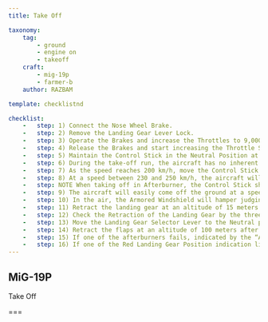 ```yaml
---
title: Take Off

taxonomy:
    tag:
        - ground
        - engine on
        - takeoff
    craft: 
        - mig-19p
        - farmer-b
    author: RAZBAM

template: checklistnd

checklist:
    -   step: 1) Connect the Nose Wheel Brake.
    -   step: 2) Remove the Landing Gear Lever Lock.
    -   step: 3) Operate the Brakes and increase the Throttles to 9,000-10,000 RPM.
    -   step: 4) Release the Brakes and start increasing the Throttle Setting to Military Power Setting or to Afterburner Setting as necessary.<br />When taking off from a concrete runway at the Military Power Setting and the Flaps in the 15o Take-Off Position, the take-off run will be around 600-650 meters.*<br />When taking off from a concrete runway at the Afterburner Setting with no Flaps deployed, the take-off run is reduced to around 515-520 meters.*<br />* For a clean aircraft<br />NOTE When taking off with 760-liter drop tanks, the take-off run increases by 250 meters.
    -   step: 5) Maintain the Control Stick in the Neutral Position at the beginning of the take-off run. Correct any initial yaw by applying differential braking. As the IAS increases, the Rudder becomes effective to correct any Yawing motion.
    -   step: 6) During the take-off run, the aircraft has no inherent tendency to Ground-Loop. A crosswind of 15 m/s at a 90o angle does not considerably affect the take-off run.
    -   step: 7) As the speed reaches 200 km/h, move the Control Stick backwards to about 2/3 of its travel.
    -   step: 8) At a speed between 230 and 250 km/h, the aircraft will gradually lift the nose wheel off the ground. The pilot needs only to maintain the upper contour of the nose projected against the natural horizon.
    -   step: NOTE When taking off in Afterburner, the Control Stick should be moved slightly more backward than in Military Power to lift the Nose Wheel.
    -   step: 9) The aircraft will easily come off the ground at a speed of 280 +20 km/h with no tendency to ballooning or stalling.
    -   step: 10) In the air, the Armored Windshield will hamper judging the distance from the ground, so use the left side of the Canopy to observe the ground.
    -   step: 11) Retract the landing gear at an altitude of 15 meters. The Landing Gear should be retracted below a speed of 550 km/h, in excess of this speed the retraction process will be too slow, or the Landing Gear may fail to retract. Normal retraction time must be less than 8 seconds.
    -   step: 12) Check the Retraction of the Landing Gear by the three illuminated Red lights and the “Retract Gear” signal going Off on the PPS-1 Panel. The Pilot can also check the three Mechanical Indicators in the upper part of the wing for the Main Landing Gear and to the Left of the Canopy for the Nose Landing Gear.
    -   step: 13) Move the Landing Gear Selector Lever to the Neutral position.
    -   step: 14) Retract the flaps at an altitude of 100 meters after the Landing Gear has been retracted. With flaps at the 15o position, the aircraft will be a little tail heavy. At the start of the retraction, the Pilot will hardly feel the aircraft sinking.<br />WARNING With flaps in 15o, the aircraft should not exceed an IAS of 800 km/h.
    -   step: 15) If one of the afterburners fails, indicated by the “AB” Green Lamp Off and an associated EGT below 500 oC, the Aircraft will Yaw towards the failed afterburner engine. However, this should not complicate the take-off run. The tendency to Yaw to this side should be counteracted with Rudder and differential braking. Once in the airborne, circle the Airbase and land immediately.
    -   step: 16) If one of the Red Landing Gear Position indication lights on the PPS-1 fails to illuminate, disconnect the Afterburner and repeat the Extension and Retraction process while maintaining a speed below 500 km/h. If the light still fails to illuminate, return and land immediately.
---
```


## MiG-19P 
Take Off

===

